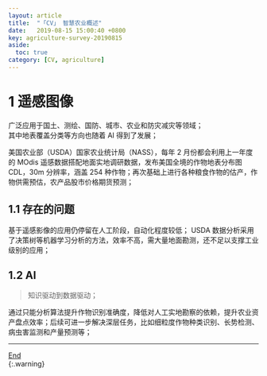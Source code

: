 ```yaml
---
layout: article
title:  "「CV」 智慧农业概述"
date:   2019-08-15 15:00:40 +0800
key: agriculture-survey-20190815
aside:
  toc: true
category: [CV, agriculture]
---
```

<span id='head'></span>  

<!--more-->
# 1 遥感图像
广泛应用于国土、测绘、国防、城市、农业和防灾减灾等领域；    
其中地表覆盖分类等方向也随着 AI 得到了发展；     

美国农业部（USDA）国家农业统计局（NASS），每年 2 月份都会利用上一年度的 MOdis 遥感数据搭配地面实地调研数据，发布美国全境的作物地表分布图 CDL，30m 分辨率，涵盖 254 种作物；再次基础上进行各种粮食作物的估产，作物供需预估，农产品股市价格期货预测；      

## 1.1 存在的问题
基于遥感影像的应用仍停留在人工阶段，自动化程度较低； USDA 数据分析采用了决策树等机器学习分析的方法，效率不高，需大量地面勘测，还不足以支撑工业级别的应用；    


## 1.2 AI
>知识驱动到数据驱动；   

通过只能分析算法提升作物识别准确度，降低对人工实地勘察的依赖，提升农业资产盘点效率；后续可进一步解决深层任务，比如细粒度作物种类识别、长势检测、病虫害监测和产量预测等；

-------------------  
[End](#head)   
{:.warning}  
